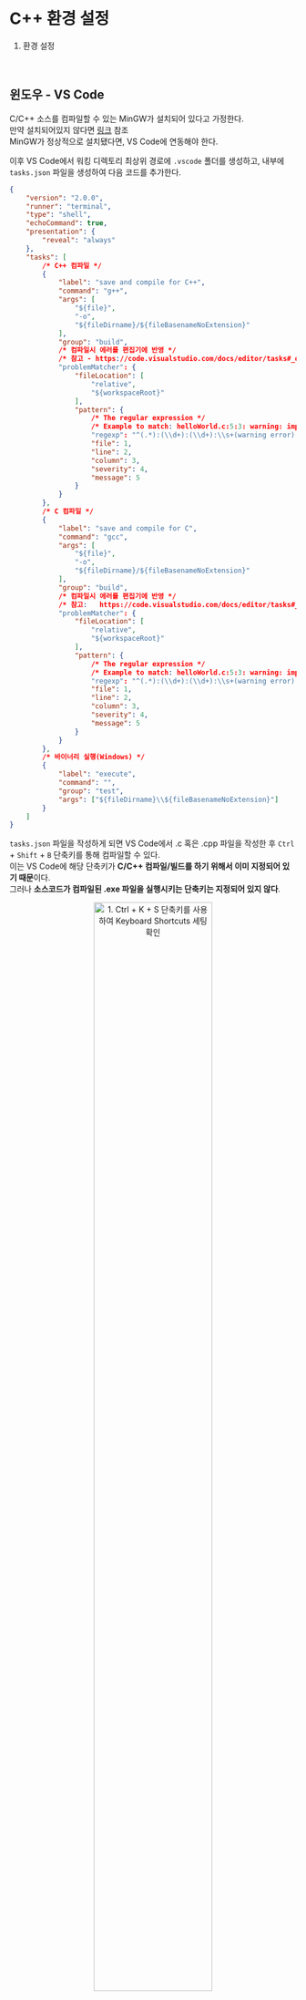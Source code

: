 # C++ 환경 설정
1. 환경 설정

<br>

## 윈도우 - VS Code
<p>

C/C++ 소스를 컴파일할 수 있는 MinGW가 설치되어 있다고 가정한다.<br>
만약 설치되어있지 않다면 [링크](https://github.com/DrMaemi/Study/tree/master/Tools/MinGW) 참조<br>
MinGW가 정상적으로 설치됐다면, VS Code에 연동해야 한다.
</p>
<p>

이후 VS Code에서 워킹 디렉토리 최상위 경로에 `.vscode` 폴더를 생성하고, 내부에 `tasks.json` 파일을 생성하여 다음 코드를 추가한다.
```json
{
    "version": "2.0.0",
    "runner": "terminal",
    "type": "shell",
    "echoCommand": true,
    "presentation": {
        "reveal": "always"
    },
    "tasks": [
        /* C++ 컴파일 */
        {
            "label": "save and compile for C++",
            "command": "g++",
            "args": [
                "${file}",
                "-o",
                "${fileDirname}/${fileBasenameNoExtension}"
            ],
            "group": "build",
            /* 컴파일시 에러를 편집기에 반영 */
            /* 참고 - https://code.visualstudio.com/docs/editor/tasks#_defining-a-problem-matcher */
            "problemMatcher": {
                "fileLocation": [
                    "relative",
                    "${workspaceRoot}"
                ],
                "pattern": {
                    /* The regular expression */
                    /* Example to match: helloWorld.c:5:3: warning: implicit declaration of function 'prinft' */
                    "regexp": "^(.*):(\\d+):(\\d+):\\s+(warning error):\\s+(.*)$",
                    "file": 1,
                    "line": 2,
                    "column": 3,
                    "severity": 4,
                    "message": 5
                }
            }
        },
        /* C 컴파일 */
        {
            "label": "save and compile for C",
            "command": "gcc",
            "args": [
                "${file}",
                "-o",
                "${fileDirname}/${fileBasenameNoExtension}"
            ],
            "group": "build",
            /* 컴파일시 에러를 편집기에 반영 */
            /* 참고:   https://code.visualstudio.com/docs/editor/tasks#_defining-a-problem-matcher */
            "problemMatcher": {
                "fileLocation": [
                    "relative",
                    "${workspaceRoot}"
                ],
                "pattern": {
                    /* The regular expression */
                    /* Example to match: helloWorld.c:5:3: warning: implicit declaration of function 'prinft' */
                    "regexp": "^(.*):(\\d+):(\\d+):\\s+(warning error):\\s+(.*)$",
                    "file": 1,
                    "line": 2,
                    "column": 3,
                    "severity": 4,
                    "message": 5
                }
            }
        },
        /* 바이너리 실행(Windows) */
        {
            "label": "execute",
            "command": "",
            "group": "test",
            "args": ["${fileDirname}\\${fileBasenameNoExtension}"]
        }
    ]
}
```
</p>
<p>

`tasks.json` 파일을 작성하게 되면 VS Code에서 .c 혹은 .cpp 파일을 작성한 후 `Ctrl` + `Shift` + `B` 단축키를 통해 컴파일할 수 있다.<br>
이는 VS Code에 해당 단축키가 **C/C++ 컴파일/빌드를 하기 위해서 이미 지정되어 있기 때문**이다.<br>
그러나 **소스코드가 컴파일된 .exe 파일을 실행시키는 단축키는 지정되어 있지 않다**.
</p>

<div align="center">
  <figure>
      <img src="resources/1. 환경 설정/1. Ctrl + K + S 단축키를 사용하여 Keyboard Shortcuts 세팅 확인.png" alt="1.  Ctrl + K + S 단축키를 사용하여 Keyboard Shortcuts 세팅 확인" width="70%">
      <div align="center"><figcation>1.  Ctrl + K + S 단축키를 사용하여 Keyboard Shortcuts 세팅 확인</figcation></div>
  </figure>
</div>
<br>
<div align="center">
  <figure>
      <img src="resources/1. 환경 설정/2. 소스코드가 컴파일된 .exe 파일을 실행시키는 단축키는 지정되어 있지 않음.png" alt="2. 소스코드가 컴파일된 .exe 파일을 실행시키는 단축키는 지정되어 있지 않음" width="70%">
      <div align="center"><figcation>2. 소스코드가 컴파일된 .exe 파일을 실행시키는 단축키는 지정되어 있지 않음</figcation></div>
  </figure>
</div>
<br>
<div align="center">
  <figure>
      <img src="resources/1. 환경 설정/3. keybindings.json 파일을 열기 위해 우측 상단 아이콘 클릭.png" alt="3. keybindings.json 파일을 열기 위해 우측 상단 아이콘 클릭" width="70%">
      <div align="center"><figcation>3. keybindings.json 파일을 열기 위해 우측 상단 아이콘 클릭</figcation></div>
  </figure>
</div>
<br>

<p>

단축키 설정을 위해 `keybindings.json` 파일 [] 내부에 다음 객체 코드를 추가한다.
```json
/* keybindings.json */
[
    /* 컴파일 */
    {
        "key": "ctrl+alt+c",
        "command": "workbench.action.tasks.build"
        // 변경 전 - CTRL + ALT + B
    },
    /* 실행 */
    {
        "key": "ctrl+shift+r",
        "command": "workbench.action.tasks.test"
    }
]
```
`keybindings.json` 파일은 윈도우에서 C:/Users/<유저 이름>/AppData/Roaming/Code/User 경로에 있다.
</p>
<p>

여기까지 설정했다면 `Ctrl` + `Shift` + `B`, `Ctrl` + `Shift` + `R`로 C/C++ 소스코드를 컴파일 및 실행할 수 있다.
</p>
<p>

이 부분도 해줘야 하는지 모르겠는데, Command Pallet에 C/C++ 편집 구성에 관한 설정이 있어서 관련 자료를 올린다.
</p>
<div align="center">
  <figure>
      <img src="resources/1. 환경 설정/4. Command Pallet에서 C C++ 검색.png" alt="4. Command Pallet에서 C C++ 검색" width="70%">
      <div align="center"><figcation>4. Command Pallet에서 C/C++ 검색</figcation></div>
  </figure>
</div>
<br>
<div align="center">
  <figure>
      <img src="resources/1. 환경 설정/5. C, C++ 편집기 구성 설정.png" alt="5. C, C++ 편집기 구성 설정" width="70%">
      <div align="center"><figcation>5. C/C++ 편집기 구성 설정</figcation></div>
  </figure>
</div>
<br>
<p>

위 설정을 끝내면 `.vscode` 폴더 내에 `c_cpp_properties.json` 파일이 생성된다.
</p>

<br>

### 오류들
<p>

윈도우에서 git bash를 VS Code의 기본 터미널로 설정한 경우, C/C++ 컴파일 시 `:\`와 같은 디렉토리 구분자를 인식하지 못해 `No such file or directory` 오류를 만났었다.
</p>
<p>

위 오류를 해결하기 위해선 `tasks.json` 파일 내부에서 `gcc`, `g++` 명령어 인자인 `args`에 파일 및 경로와 관련된 부분을 `''`(작은 따옴표)로 감싸야 한다. 또한 바이너리 실행에 필요한 인자에서 `/C`를 제거한다.
</p>
<p>

예시 - `// 참조`, `// 제거` 주석 유의
```json
{
    "version": "2.0.0",
    ...
    "tasks": [
        {
            "label": "save and compile for C++",
            "command": "g++",
            "args": [
                "'${file}'", // 참조
                "-o",
                "'${fileDirname}/${fileBasenameNoExtension}'" // 참조
            ],
            "group": "build",
            ...
        },
        /* C 컴파일 */
        {
            "label": "save and compile for C",
            "command": "gcc",
            "args": [
                "'${file}'", // 참조
                "-o",
                "'${fileDirname}/${fileBasenameNoExtension}'" // 참조
            ],
            ...
        },
        /* 바이너리 실행(Windows) */
        {
            "label": "execute",
            "command": "cmd",
            "group": "test",
            "args": [
                // "/C", // 제거
                "'${fileDirname}\\${fileBasenameNoExtension}'" // 참조
            ]
        }
    ]
}
```
</p>